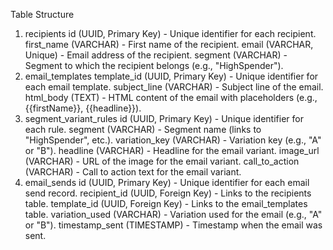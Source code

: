 Table Structure
1. recipients
id (UUID, Primary Key) - Unique identifier for each recipient.
first_name (VARCHAR) - First name of the recipient.
email (VARCHAR, Unique) - Email address of the recipient.
segment (VARCHAR) - Segment to which the recipient belongs (e.g., "HighSpender").
2. email_templates
template_id (UUID, Primary Key) - Unique identifier for each email template.
subject_line (VARCHAR) - Subject line of the email.
html_body (TEXT) - HTML content of the email with placeholders (e.g., {{firstName}}, {{headline}}).
3. segment_variant_rules
id (UUID, Primary Key) - Unique identifier for each rule.
segment (VARCHAR) - Segment name (links to "HighSpender", etc.).
variation_key (VARCHAR) - Variation key (e.g., "A" or "B").
headline (VARCHAR) - Headline for the email variant.
image_url (VARCHAR) - URL of the image for the email variant.
call_to_action (VARCHAR) - Call to action text for the email variant.
4. email_sends
id (UUID, Primary Key) - Unique identifier for each email send record.
recipient_id (UUID, Foreign Key) - Links to the recipients table.
template_id (UUID, Foreign Key) - Links to the email_templates table.
variation_used (VARCHAR) - Variation used for the email (e.g., "A" or "B").
timestamp_sent (TIMESTAMP) - Timestamp when the email was sent.
